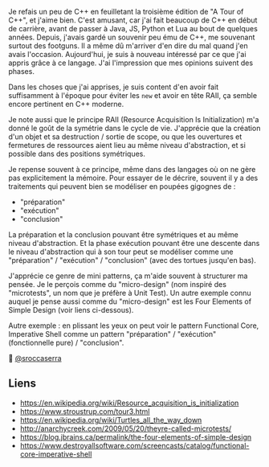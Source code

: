Je refais un peu de C++ en feuilletant la troisième édition de "A Tour of
C++", et j'aime bien. C'est amusant, car j'ai fait beaucoup de C++ en
début de carrière, avant de passer à Java, JS, Python et Lua au bout de
quelques années. Depuis, j'avais gardé un souvenir peu ému de C++, me
souvenant surtout des footguns. Il a même dû m'arriver d'en dire du mal
quand j'en avais l'occasion. Aujourd'hui, je suis à nouveau intéressé par
ce que j'ai appris grâce à ce langage. J'ai l'impression que mes opinions
suivent des phases.

Dans les choses que j'ai apprises, je suis content d'en avoir fait
suffisamment à l'époque pour éviter les `new` et avoir en tête RAII, ça
semble encore pertinent en C++ moderne.

Je note aussi que le principe RAII (Resource Acquisition Is
Initialization) m'a donné le goût de la symétrie dans le cycle de vie.
J'apprécie que la création d'un objet et sa destruction / sortie de
scope, ou que les ouvertures et fermetures de ressources aient lieu au
même niveau d'abstraction, et si possible dans des positions symétriques.

Je repense souvent à ce principe, même dans des langages où on ne gère
pas explicitement la mémoire. Pour essayer de le décrire, souvent il y a
des traitements qui peuvent bien se modéliser en poupées gigognes de&nbsp;:

- "préparation"
- "exécution"
- "conclusion"

La préparation et la conclusion pouvant être symétriques et au même
niveau d'abstraction. Et la phase exécution pouvant être une descente
dans le niveau d'abstraction qui à son tour peut se modéliser comme une
"préparation" / "exécution" / "conclusion" (avec des tortues jusqu'en
bas).


J'apprécie ce genre de mini patterns, ça m'aide souvent à structurer ma
pensée. Je le perçois comme du "micro-design" (nom inspiré des
"microtests", un nom que je préfère à Unit Test). Un autre exemple connu
auquel je pense aussi comme du "micro-design" est les Four Elements of
Simple Design (voir liens ci-dessous).

Autre exemple : en plissant les yeux on peut voir le pattern Functional Core,
Imperative Shell comme un pattern "préparation" / "exécution" (fonctionnelle
pure) / "conclusion".

🧵&nbsp;[@sroccaserra](https://mastodon.social/@sroccaserra/111924533437429454)

## Liens

- <https://en.wikipedia.org/wiki/Resource_acquisition_is_initialization>
- <https://www.stroustrup.com/tour3.html>
- <https://en.wikipedia.org/wiki/Turtles_all_the_way_down>
- <http://anarchycreek.com/2009/05/20/theyre-called-microtests/>
- <https://blog.jbrains.ca/permalink/the-four-elements-of-simple-design>
- <https://www.destroyallsoftware.com/screencasts/catalog/functional-core-imperative-shell>
